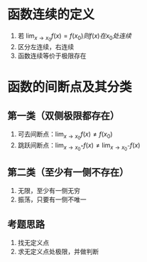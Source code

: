 # 函数连续的定义

1. 若 $\lim_{x\to x_0}f(x)=f(x_0) 则f(x)在x_0处连续$
2. 区分左连续，右连续
3. 函数连续等价于极限存在

# 函数的间断点及其分类

## 第一类（双侧极限都存在）
1. 可去间断点：$\lim_{x\to x_0}f(x)≠f(x_0)$
2. 跳跃间断点：$\lim_{x\to x_0^+}f(x)≠\lim_{x\to x_0^-}f(x)$

## 第二类（至少有一侧不存在）
1. 无限，至少有一侧无穷
2. 振荡，只要有一侧不唯一

## 考题思路
1. 找无定义点
2. 求无定义点处极限，并做判断
